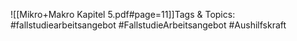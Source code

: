 
![[Mikro+Makro Kapitel 5.pdf#page=11]]Tags & Topics:
   #fallstudiearbeitsangebot
   #FallstudieArbeitsangebot
   #Aushilfskraft